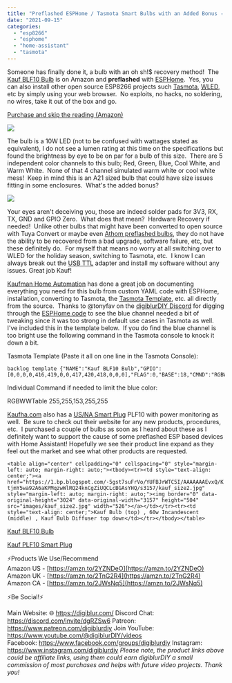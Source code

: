 ```yaml
---
title: "Preflashed ESPHome / Tasmota Smart Bulbs with an Added Bonus - Kauf BLF10"
date: "2021-09-15"
categories: 
  - "esp8266"
  - "esphome"
  - "home-assistant"
  - "tasmota"
---
```


Someone has finally done it, a bulb with an oh sh!$ recovery method!  The [Kauf BLF10 Bulb](https://geni.us/kaufbulb) is on Amazon and **preflashed** with [ESPHome](https://esphome.io/).  Yes, you can also install other open source ESP8266 projects such [Tasmota](https://tasmota.github.io/docs/), [WLED](https://kno.wled.ge/), etc by simply using your web browser.  No exploits, no hacks, no soldering, no wires, take it out of the box and go.  

<!--truncate-->

[Purchase and skip the reading (Amazon)](https://geni.us/kaufbulb)

[![](images/kauf_box2.jpg)](https://1.bp.blogspot.com/-FPFVLlbi8GY/YUFAMbSGb0I/AAAAAAAEvxA/prs2i5BoZacZMr_X_xVKm0ok9J2nmeqTACLcBGAsYHQ/s3824/kauf_box2.jpg)

The bulb is a 10W LED (not to be confused with wattages stated as equivalent), I do not see a lumen rating at this time on the specifications but found the brightness by eye to be on par for a bulb of this size.  There are 5 independent color channels to this bulb; Red, Green, Blue, Cool White, and Warm White.  None of that 4 channel simulated warm white or cool white mess!  Keep in mind this is an A21 sized bulb that could have size issues fitting in some enclosures.  What's the added bonus?  

[![](images/kauf_pads.jpg)](https://1.bp.blogspot.com/-ZwZ2elFUhMk/YUFAtAQ7myI/AAAAAAAEvxI/IU4tjHT3jgQjgfn9JJxsCu34tLrq2lrrACLcBGAsYHQ/s4032/kauf_pads.jpg)

Your eyes aren't deceiving you, those are indeed solder pads for 3V3, RX, TX, GND and GPIO Zero.  What does that mean?  Hardware Recovery if needed!  Unlike other bulbs that might have been converted to open source with Tuya Convert or maybe even [Athom preflashed bulbs](https://youtu.be/jz3T-U16RuY), they do not have the ability to be recovered from a bad upgrade, software failure, etc, but these definitely do.  For myself that means no worry at all switching over to WLED for the holiday season, switching to Tasmota, etc.  I know I can always break out the [USB TTL](https://geni.us/C35RP9) adapter and install my software without any issues. Great job Kauf!  

[Kaufman Home Automation](https://kaufha.com/products/) has done a great job on documenting everything you need for this bulb from custom YAML code with ESPHome, installation, converting to Tasmota, the [Tasmota Template](/p/smart-switch-templates.html), etc. all directly from the source.  Thanks to @tonyfav on the [digiblurDIY Discord](https://discord.com/invite/dgRZSw6) for digging through the [ESPHome code](https://github.com/KaufHA/BLF10) to see the blue channel needed a bit of tweaking since it was too strong in default use cases in Tasmota as well.  I've included this in the template below.  If you do find the blue channel is too bright use the following command in the Tasmota console to knock it down a bit.   

Tasmota Template (Paste it all on one line in the Tasmota Console):

```
backlog template {"NAME":"Kauf BLF10 Bulb","GPIO":[0,0,0,0,416,419,0,0,417,420,418,0,0,0],"FLAG":0,"BASE":18,"CMND":"RGBWWTable 255,255,153,255,255"} ; module 0
``` 

Individual Command if needed to limit the blue color:

RGBWWTable 255,255,153,255,255

[Kaufha.com](https://kaufha.com/products/) also has a [US/NA Smart Plug](https://geni.us/7rlBS5) PLF10 with power monitoring as well.  Be sure to check out their website for any new products, procedures, etc.  I purchased a couple of bulbs as soon as I heard about these as I definitely want to support the cause of some preflashed ESP based devices with Home Assistant! Hopefully we see their product line expand as they feel out the market and see what other products are requested.

`<table align="center" cellpadding="0" cellspacing="0" style="margin-left: auto; margin-right: auto;"><tbody><tr><td style="text-align: center;"><a href="https://1.bp.blogspot.com/-5gst7suFrVo/YUFBJrWTC5I/AAAAAAAEvxQ/KtjmY5wa92A6aKPMqzwWlRQ24knCgZiUQCLcBGAsYHQ/s3157/kauf_size2.jpg" style="margin-left: auto; margin-right: auto;"><img border="0" data-original-height="3024" data-original-width="3157" height="504" src="images/kauf_size2.jpg" width="526"></a></td></tr><tr><td style="text-align: center;">Kauf Bulb (top) , 60w Incandescent (middle) , Kauf Bulb Diffuser top down</td></tr></tbody></table>`

  
[Kauf BLF10 Bulb](https://geni.us/kaufbulb)

[Kauf PLF10 Smart Plug](https://geni.us/7rlBS5)

  

⚡Products We Use/Recommend  
Amazon US - [https://amzn.to/2YZNDeO](https://amzn.to/2YZNDeO)  
Amazon UK - [https://amzn.to/2TnG2R4](https://amzn.to/2TnG2R4)  
Amazon CA - [https://amzn.to/2JWsNq5](https://amzn.to/2JWsNq5)  
  

⚡Be Social!⚡

Main Website: 🌐 https://digiblur.com/ 
Discord Chat: https://discord.com/invite/dgRZSw6 
Patreon: https://www.patreon.com/digiblurdiy 
Join YouTube: https://www.youtube.com/@digiblurDIY/videos  
Facebook: https://www.facebook.com/groups/digiblurdiy 
Instagram: https://www.instagram.com/digiblurdiy 
_Please note, the product links above could be affiliate links, using them could earn digiblurDIY a small commission of most purchases and helps with future video projects. Thank you!_
